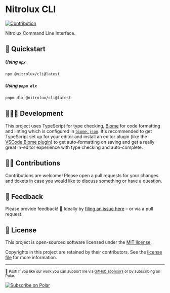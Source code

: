 # Nitrolux CLI

[![Contribution](https://badgen.net/badge/icon/Contributions%20Welcome?icon=bitcoin-lightning&label&color=black&labelColor=black)][contribution]

Nitrolux Command Line Interface.

## 🏁 Quickstart

##### Using `npx`

```sh
npx @nitrolux/cli@latest
```

##### Using `pnpm dlx`

```sh
pnpm dlx @nitrolux/cli@latest
```

## 🧑🏻‍💻 Development

This project uses TypeScript for type checking, [Biome][biome] for code formatting
and linting which is configured in [`biome.json`](./biome.json). It's recommended
to get TypeScript set up for your editor and install an editor plugin (like the
[VSCode Biome plugin][vscode-biome]) to get auto-formatting on saving and get a
really great in-editor experience with type checking and auto-complete.

## 👷‍♂️ Contributions

Contributions are welcome! Please open a pull requests for your changes and tickets
in case you would like to discuss something or have a question.

## 💬 Feedback

Please provide feedback! 🤗 Ideally by [filing an issue here](https://github.com/nitroluxjs/cli/issues) – or via a pull request.

## 📝 License

This project is open-sourced software licensed under the [MIT license][license-mit].

Copyrights in this project are retained by their contributors.
See the [license file](./LICENSE) for more information.

---

<sub>🤫 Psst! If you like our work you can support me via [GitHub sponsors][github-sponsors] or by subscribing on Polar.</sub>

<a href="https://polar.sh/nitrolux" target="_blank" rel="noopener noreferrer">
  <picture>
    <source media="(prefers-color-scheme: dark)"
      srcset="https://polar.sh/embed/subscribe.svg?org=nitrolux&label=Subscribe&darkmode"><img
      alt="Subscribe on Polar" src="https://polar.sh/embed/subscribe.svg?org=nitrolux&label=Subscribe">
  </picture>
</a>

<!-- link reference definition -->
[biome]: https://biomejs.dev
[contribution]: https://github.com/nitroluxjs/cli/pulse
[github-sponsors]: https://github.com/sponsors/nitroluxjs
[license-mit]: https://choosealicense.com/licenses/mit/
[vscode-biome]: https://marketplace.visualstudio.com/items?itemName=biomejs.biome

